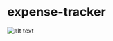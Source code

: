 # expense-tracker


![alt text](https://github.com/aleksandr-shel/aleksandr-shel.github.io/blob/main/gifs/Expense%20tracker.gif)
